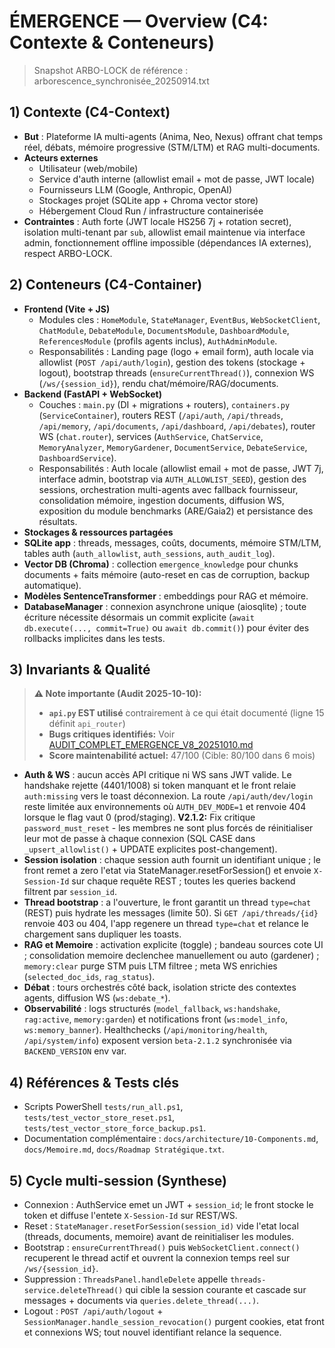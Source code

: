 # ÉMERGENCE — Overview (C4: Contexte & Conteneurs)

> Snapshot ARBO-LOCK de référence : arborescence_synchronisée_20250914.txt

## 1) Contexte (C4-Context)
- **But** : Plateforme IA multi-agents (Anima, Neo, Nexus) offrant chat temps réel, débats, mémoire progressive (STM/LTM) et RAG multi-documents.
- **Acteurs externes**
  - Utilisateur (web/mobile)
  - Service d'auth interne (allowlist email + mot de passe, JWT locale)
  - Fournisseurs LLM (Google, Anthropic, OpenAI)
  - Stockages projet (SQLite app + Chroma vector store)
  - Hébergement Cloud Run / infrastructure containerisée
- **Contraintes** : Auth forte (JWT locale HS256 7j + rotation secret), isolation multi-tenant par `sub`, allowlist email maintenue via interface admin, fonctionnement offline impossible (dépendances IA externes), respect ARBO-LOCK.

## 2) Conteneurs (C4-Container)
- **Frontend (Vite + JS)**
  - Modules cles : `HomeModule`, `StateManager`, `EventBus`, `WebSocketClient`, `ChatModule`, `DebateModule`, `DocumentsModule`, `DashboardModule`, `ReferencesModule` (profils agents inclus), `AuthAdminModule`.
  - Responsabilités : Landing page (logo + email form), auth locale via allowlist (`POST /api/auth/login`), gestion des tokens (stockage + logout), bootstrap threads (`ensureCurrentThread()`), connexion WS (`/ws/{session_id}`), rendu chat/mémoire/RAG/documents.
- **Backend (FastAPI + WebSocket)**
  - Couches : `main.py` (DI + migrations + routers), `containers.py` (`ServiceContainer`), routers REST (`/api/auth`, `/api/threads`, `/api/memory`, `/api/documents`, `/api/dashboard`, `/api/debates`), router WS (`chat.router`), services (`AuthService`, `ChatService`, `MemoryAnalyzer`, `MemoryGardener`, `DocumentService`, `DebateService`, `DashboardService`).
  - Responsabilités : Auth locale (allowlist email + mot de passe, JWT 7j, interface admin, bootstrap via `AUTH_ALLOWLIST_SEED`), gestion des sessions, orchestration multi-agents avec fallback fournisseur, consolidation mémoire, ingestion documents, diffusion WS, exposition du module benchmarks (ARE/Gaia2) et persistance des résultats.
- **Stockages & ressources partagées**
- **SQLite app** : threads, messages, coûts, documents, mémoire STM/LTM, tables auth (`auth_allowlist`, `auth_sessions`, `auth_audit_log`).
- **Vector DB (Chroma)** : collection `emergence_knowledge` pour chunks documents + faits mémoire (auto-reset en cas de corruption, backup automatique).
- **Modèles SentenceTransformer** : embeddings pour RAG et mémoire.
- **DatabaseManager** : connexion asynchrone unique (aiosqlite) ; toute écriture nécessite désormais un commit explicite (`await db.execute(..., commit=True)` ou `await db.commit()`) pour éviter des rollbacks implicites dans les tests.

## 3) Invariants & Qualité

> **⚠️ Note importante (Audit 2025-10-10):**
> - **`api.py` EST utilisé** contrairement à ce qui était documenté (ligne 15 définit `api_router`)
> - **Bugs critiques identifiés:** Voir [AUDIT_COMPLET_EMERGENCE_V8_20251010.md](../../AUDIT_COMPLET_EMERGENCE_V8_20251010.md)
> - **Score maintenabilité actuel:** 47/100 (Cible: 80/100 dans 6 mois)

- **Auth & WS** : aucun accès API critique ni WS sans JWT valide. Le handshake rejette (4401/1008) si token manquant et le front relaie `auth:missing` vers le toast déconnexion. La route `/api/auth/dev/login` reste limitée aux environnements où `AUTH_DEV_MODE=1` et renvoie 404 lorsque le flag vaut 0 (prod/staging). **V2.1.2:** Fix critique `password_must_reset` - les membres ne sont plus forcés de réinitialiser leur mot de passe à chaque connexion (SQL CASE dans `_upsert_allowlist()` + UPDATE explicites post-changement).
- **Session isolation** : chaque session auth fournit un identifiant unique ; le front remet a zero l'etat via StateManager.resetForSession() et envoie `X-Session-Id` sur chaque requête REST ; toutes les queries backend filtrent par `session_id`.
- **Thread bootstrap** : a l'ouverture, le front garantit un thread `type=chat` (REST) puis hydrate les messages (limite 50). Si `GET /api/threads/{id}` renvoie 403 ou 404, l'app regenere un thread `type=chat` et relance le chargement sans dupliquer les toasts.
- **RAG et Memoire** : activation explicite (toggle) ; bandeau sources cote UI ; consolidation memoire declenchee manuellement ou auto (gardener) ; `memory:clear` purge STM puis LTM filtree ; meta WS enrichies (`selected_doc_ids`, `rag_status`).
- **Débat** : tours orchestrés côté back, isolation stricte des contextes agents, diffusion WS (`ws:debate_*`).
- **Observabilité** : logs structurés (`model_fallback`, `ws:handshake`, `rag:active`, `memory:garden`) et notifications front (`ws:model_info`, `ws:memory_banner`). Healthchecks (`/api/monitoring/health`, `/api/system/info`) exposent version `beta-2.1.2` synchronisée via `BACKEND_VERSION` env var.

## 4) Références & Tests clés
- Scripts PowerShell `tests/run_all.ps1`, `tests/test_vector_store_reset.ps1`, `tests/test_vector_store_force_backup.ps1`.
- Documentation complémentaire : `docs/architecture/10-Components.md`, `docs/Memoire.md`, `docs/Roadmap Stratégique.txt`.
## 5) Cycle multi-session (Synthese)
- Connexion : AuthService emet un JWT + `session_id`; le front stocke le token et diffuse l'entete `X-Session-Id` sur REST/WS.
- Reset : `StateManager.resetForSession(session_id)` vide l'etat local (threads, documents, memoire) avant de reinitialiser les modules.
- Bootstrap : `ensureCurrentThread()` puis `WebSocketClient.connect()` recuperent le thread actif et ouvrent la connexion temps reel sur `/ws/{session_id}`.
- Suppression : `ThreadsPanel.handleDelete` appelle `threads-service.deleteThread()` qui cible la session courante et cascade sur messages + documents via `queries.delete_thread(...)`.
- Logout : `POST /api/auth/logout` + `SessionManager.handle_session_revocation()` purgent cookies, etat front et connexions WS; tout nouvel identifiant relance la sequence.
